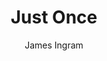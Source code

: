 ---
layout: post
title: Just Once
author: James Ingram
language: "Français"
image:
  artist: james-ingram.png
---